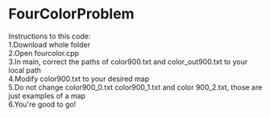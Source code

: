 # FourColorProblem

Instructions to this code: <br>
1.Download whole folder <br>
2.Open fourcolor.cpp <br>
3.In main, correct the paths of color900.txt and color_out900.txt to your local path <br>
4.Modify color900.txt to your desired map <br>
5.Do not change color900_0.txt color900_1.txt and color 900_2.txt, those are just examples of a map <br>
6.You're good to go! <br>
